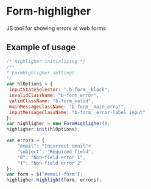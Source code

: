 Form-highligher
===============

JS tool for showing errors at web forms

## Example of usage

```javascript
/* Highligher initializing */
/**
* FormHighligher settings
*/
var hlOptions = {
 inputStateSelector: ".b-form__block",
 invalidClassName: "b-form_error",
 validClassName: "b-form_valid",
 mainMessageClassName: "b-form__main_error",
 inputMessageClassName: "b-form__error-label_input"
};
var highligher = new FormHighligher();
highligher.init(hlOptions);

var errors = {
    "email": "Incorrect email"<
    "subject": "Required field",
    "0": "Non-field error 1",
    "1": "Non-field error 2"
};
var form = $('#email-form');
highligher.highlight(form, errors);
```
